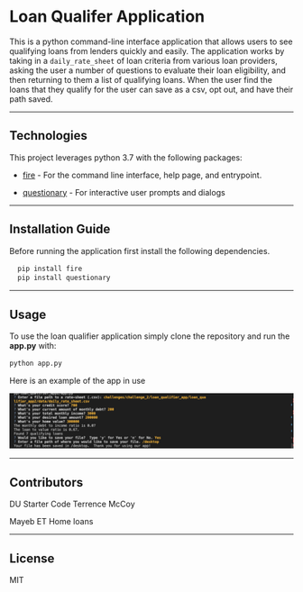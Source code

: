 # Loan Qualifer Application

This is a python command-line interface application that allows users to see qualifying loans from lenders quickly and easily. The application works by taking in a `daily_rate_sheet` of loan criteria from various loan providers, asking the user a number of questions to evaluate their loan eligibility, and then returning to them a list of qualifying loans. When the user find the loans that they qualify for the user can save as a csv, opt out, and have their path saved. 

---

## Technologies

This project leverages python 3.7 with the following packages:

* [fire](https://github.com/google/python-fire) - For the command line interface, help page, and entrypoint.

* [questionary](https://github.com/tmbo/questionary) - For interactive user prompts and dialogs

---

## Installation Guide

Before running the application first install the following dependencies.

```python
  pip install fire
  pip install questionary
```


---

## Usage

To use the loan qualifier application simply clone the repository and run the **app.py** with:

```python
python app.py
```
Here is an example of the app in use 

![Loan Qualifier Prompts](https://github.com/Tmccoy22/loan_qualifier_app2/blob/main/Images/Screen%20Shot%202022-11-30%20at%2012.51.27%20PM.png) 

---

## Contributors

DU Starter Code
Terrence McCoy

Mayeb ET Home loans

---

## License

MIT